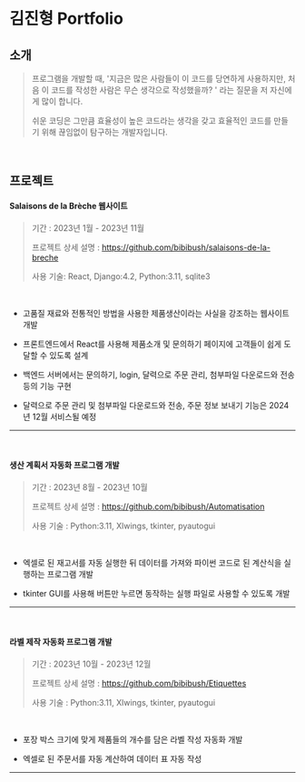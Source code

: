 # 김진형 Portfolio

## 소개
>프로그램을 개발할 때, '지금은 많은 사람들이 이 코드를 당연하게 사용하지만, 처음 이 코드를 작성한 사람은 무슨 생각으로 작성했을까? '
> 라는 질문을 저 자신에게 많이 합니다.
> 
> 쉬운 코딩은 그만큼 효율성이 높은 코드라는 생각을 갖고 효율적인 코드를 만들기 위해 끊임없이 탐구하는 개발자입니다.

<br />

## 프로젝트

#### Salaisons de la Brèche 웹사이트

> 기간 : 2023년 1월 - 2023년 11월
>
> 
> 프로젝트 상세 설명 : https://github.com/bibibush/salaisons-de-la-breche
>
>
> 사용 기술: React, Django:4.2, Python:3.11, sqlite3

<br />

- 고품질 재료와 전통적인 방법을 사용한 제품생산이라는 사실을 강조하는 웹사이트 개발


- 프론트엔드에서 React를 사용해 제품소개 및 문의하기 페이지에 고객들이
쉽게 도달할 수 있도록 설계


- 백엔드 서버에서는 문의하기, login, 달력으로 주문 관리, 첨부파일
다운로드와 전송 등의 기능 구현


- 달력으로 주문 관리 및 첨부파일 다운로드와 전송, 주문 정보 보내기 기능은
2024년 12월 서비스될 예정

---
<br />

#### 생산 계획서 자동화 프로그램 개발

> 기간 : 2023년 8월 - 2023년 10월
>
> 
> 프로젝트 상세 설명 : https://github.com/bibibush/Automatisation
>
>
> 사용 기술 : Python:3.11, Xlwings, tkinter, pyautogui

<br />

- 엑셀로 된 재고서를 자동 실행한 뒤 데이터를 가져와 파이썬 코드로 된 계산식을 실행하는
프로그램 개발


- tkinter GUI를 사용해 버튼만 누르면 동작하는 실행 파일로 사용할 수 있도록 개발

---
<br />

#### 라벨 제작 자동화 프로그램 개발

> 기간 : 2023년 10월 - 2023년 12월
>
> 
> 프로젝트 상세 설명 : https://github.com/bibibush/Etiquettes
>
>
> 사용 기술 : Python:3.11, Xlwings, tkinter, pyautogui

<br />

- 포장 박스 크기에 맞게 제품들의 개수를 담은 라벨 작성 자동화 개발


- 엑셀로 된 주문서를 자동 계산하여 데이터 표 자동 작성

---
